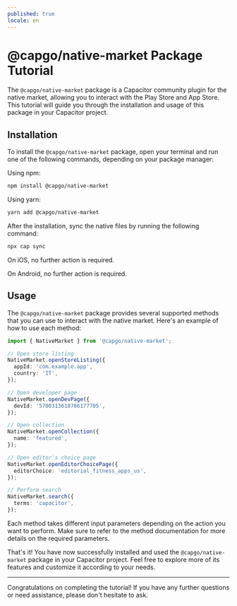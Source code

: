 ```yaml
---
published: true
locale: en
---
```


# @capgo/native-market Package Tutorial

The `@capgo/native-market` package is a Capacitor community plugin for the native market, allowing you to interact with the Play Store and App Store. This tutorial will guide you through the installation and usage of this package in your Capacitor project.

## Installation

To install the `@capgo/native-market` package, open your terminal and run one of the following commands, depending on your package manager:

Using npm:

```bash
npm install @capgo/native-market
```

Using yarn:

```bash
yarn add @capgo/native-market
```

After the installation, sync the native files by running the following command:

```bash
npx cap sync
```

On iOS, no further action is required.

On Android, no further action is required.

## Usage

The `@capgo/native-market` package provides several supported methods that you can use to interact with the native market. Here's an example of how to use each method:

```typescript
import { NativeMarket } from '@capgo/native-market';

// Open store listing
NativeMarket.openStoreListing({
  appId: 'com.example.app',
  country: 'IT',
});

// Open developer page
NativeMarket.openDevPage({
  devId: '5700313618786177705',
});

// Open collection
NativeMarket.openCollection({
  name: 'featured',
});

// Open editor's choice page
NativeMarket.openEditorChoicePage({
  editorChoice: 'editorial_fitness_apps_us',
});

// Perform search
NativeMarket.search({
  terms: 'capacitor',
});
```

Each method takes different input parameters depending on the action you want to perform. Make sure to refer to the method documentation for more details on the required parameters.

That's it! You have now successfully installed and used the `@capgo/native-market` package in your Capacitor project. Feel free to explore more of its features and customize it according to your needs.

***

Congratulations on completing the tutorial! If you have any further questions or need assistance, please don't hesitate to ask.